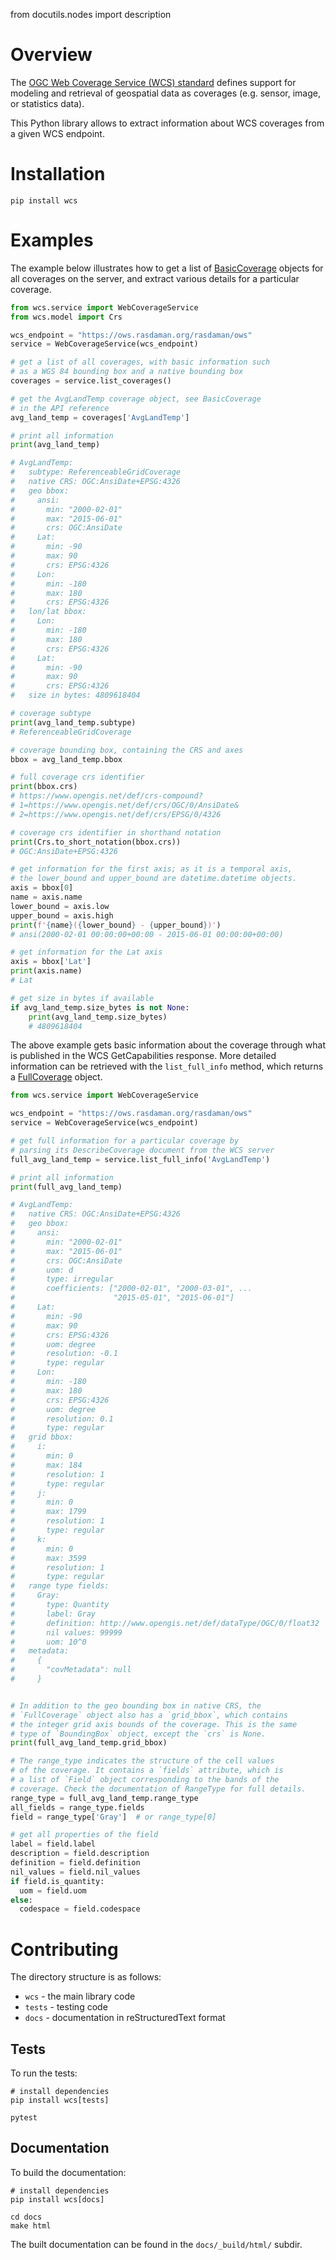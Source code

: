 from docutils.nodes import description

# Overview

The [OGC Web Coverage Service (WCS) standard](https://www.ogc.org/standards/wcs)
defines support for modeling and retrieval of geospatial data as coverages 
(e.g. sensor, image, or statistics data).

This Python library allows to extract information about WCS coverages from a
given WCS endpoint.

# Installation

    pip install wcs

# Examples

The example below illustrates how to get a list of 
[BasicCoverage](autoapi/wcs/model/index.html#wcs.model.BasicCoverage)
objects for all coverages on the server, and extract various details
for a particular coverage.

```python
from wcs.service import WebCoverageService
from wcs.model import Crs

wcs_endpoint = "https://ows.rasdaman.org/rasdaman/ows"
service = WebCoverageService(wcs_endpoint)

# get a list of all coverages, with basic information such
# as a WGS 84 bounding box and a native bounding box
coverages = service.list_coverages()

# get the AvgLandTemp coverage object, see BasicCoverage
# in the API reference
avg_land_temp = coverages['AvgLandTemp']

# print all information
print(avg_land_temp)

# AvgLandTemp:
#   subtype: ReferenceableGridCoverage
#   native CRS: OGC:AnsiDate+EPSG:4326
#   geo bbox:
#     ansi:
#       min: "2000-02-01"
#       max: "2015-06-01"
#       crs: OGC:AnsiDate
#     Lat:
#       min: -90
#       max: 90
#       crs: EPSG:4326
#     Lon:
#       min: -180
#       max: 180
#       crs: EPSG:4326
#   lon/lat bbox:
#     Lon:
#       min: -180
#       max: 180
#       crs: EPSG:4326
#     Lat:
#       min: -90
#       max: 90
#       crs: EPSG:4326
#   size in bytes: 4809618404

# coverage subtype
print(avg_land_temp.subtype)
# ReferenceableGridCoverage

# coverage bounding box, containing the CRS and axes
bbox = avg_land_temp.bbox

# full coverage crs identifier
print(bbox.crs)
# https://www.opengis.net/def/crs-compound?
# 1=https://www.opengis.net/def/crs/OGC/0/AnsiDate&
# 2=https://www.opengis.net/def/crs/EPSG/0/4326

# coverage crs identifier in shorthand notation
print(Crs.to_short_notation(bbox.crs))
# OGC:AnsiDate+EPSG:4326

# get information for the first axis; as it is a temporal axis,
# the lower_bound and upper_bound are datetime.datetime objects.
axis = bbox[0]
name = axis.name
lower_bound = axis.low
upper_bound = axis.high
print(f'{name}({lower_bound} - {upper_bound})')
# ansi(2000-02-01 00:00:00+00:00 - 2015-06-01 00:00:00+00:00)

# get information for the Lat axis
axis = bbox['Lat']
print(axis.name)
# Lat

# get size in bytes if available
if avg_land_temp.size_bytes is not None:
    print(avg_land_temp.size_bytes)
    # 4809618404

```

The above example gets basic information about the coverage
through what is published in the WCS GetCapabilities response.
More detailed information can be retrieved with the 
`list_full_info` method, which returns a
[FullCoverage](autoapi/wcs/model/index.html#wcs.model.FullCoverage)
object.

```python
from wcs.service import WebCoverageService

wcs_endpoint = "https://ows.rasdaman.org/rasdaman/ows"
service = WebCoverageService(wcs_endpoint)

# get full information for a particular coverage by
# parsing its DescribeCoverage document from the WCS server
full_avg_land_temp = service.list_full_info('AvgLandTemp')

# print all information
print(full_avg_land_temp)

# AvgLandTemp:
#   native CRS: OGC:AnsiDate+EPSG:4326
#   geo bbox:
#     ansi:
#       min: "2000-02-01"
#       max: "2015-06-01"
#       crs: OGC:AnsiDate
#       uom: d
#       type: irregular
#       coefficients: ["2000-02-01", "2000-03-01", ...
#                      "2015-05-01", "2015-06-01"]
#     Lat:
#       min: -90
#       max: 90
#       crs: EPSG:4326
#       uom: degree
#       resolution: -0.1
#       type: regular
#     Lon:
#       min: -180
#       max: 180
#       crs: EPSG:4326
#       uom: degree
#       resolution: 0.1
#       type: regular
#   grid bbox:
#     i:
#       min: 0
#       max: 184
#       resolution: 1
#       type: regular
#     j:
#       min: 0
#       max: 1799
#       resolution: 1
#       type: regular
#     k:
#       min: 0
#       max: 3599
#       resolution: 1
#       type: regular
#   range type fields:
#     Gray:
#       type: Quantity
#       label: Gray
#       definition: http://www.opengis.net/def/dataType/OGC/0/float32
#       nil values: 99999
#       uom: 10^0
#   metadata:
#     {
#       "covMetadata": null
#     }


# In addition to the geo bounding box in native CRS, the 
# `FullCoverage` object also has a `grid_bbox`, which contains 
# the integer grid axis bounds of the coverage. This is the same 
# type of `BoundingBox` object, except the `crs` is None.
print(full_avg_land_temp.grid_bbox)

# The range_type indicates the structure of the cell values
# of the coverage. It contains a `fields` attribute, which is
# a list of `Field` object corresponding to the bands of the 
# coverage. Check the documentation of RangeType for full details.
range_type = full_avg_land_temp.range_type
all_fields = range_type.fields
field = range_type['Gray']  # or range_type[0]

# get all properties of the field
label = field.label
description = field.description
definition = field.definition
nil_values = field.nil_values
if field.is_quantity:
  uom = field.uom
else:
  codespace = field.codespace
```



# Contributing

The directory structure is as follows:

- `wcs` - the main library code
- `tests` - testing code
- `docs` - documentation in reStructuredText format

## Tests

To run the tests:

```
# install dependencies
pip install wcs[tests]

pytest
```

## Documentation

To build the documentation:

```
# install dependencies
pip install wcs[docs]

cd docs
make html
```

The built documentation can be found in the `docs/_build/html/` subdir.
